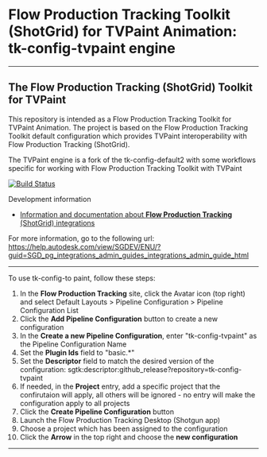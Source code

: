 # Flow Production Tracking Toolkit (ShotGrid) for TVPaint Animation: tk-config-tvpaint engine

-------------------------------------------------------------------------
The Flow Production Tracking (ShotGrid) Toolkit for TVPaint
-------------------------------------------------------------------------

This repository is intended as a Flow Production Tracking Toolkit for TVPaint Animation.
The project is based on the Flow Production Tracking Toolkit default configuration
which provides TVPaint interoperability with Flow Production Tracking (ShotGrid).

The TVPaint engine is a fork of the tk-config-default2 with some workflows specific for working with Flow Production Tracking Toolkit with TVPaint

[![Build Status](https://dev.azure.com/shotgun-ecosystem/Toolkit/_apis/build/status/Configs/tk-config-default2?branchName=master)](https://dev.azure.com/shotgun-ecosystem/Toolkit/_build/latest?definitionId=49&branchName=master)

Development information
- [Information and documentation about **Flow Production Tracking** (ShotGrid) integrations](https://help.autodesk.com/view/SGSUB/ENU/)

For more information, go to the following url:
https://help.autodesk.com/view/SGDEV/ENU/?guid=SGD_pg_integrations_admin_guides_integrations_admin_guide_html

-------------------------------------------------------------------------

To use tk-config-to paint, follow these steps:

1. In the **Flow Production Tracking** site, click the Avatar icon (top right) and select Default Layouts > Pipeline Configuration > Pipeline Configuration List
2. Click the **Add Pipeline Configuration** button to create a new configuration
3. In the **Create a new Pipeline Configuration**, enter "tk-config-tvpaint" as the Pipeline Configuration Name
4. Set the **Plugin Ids** field to "basic.*"
5. Set the **Descriptor** field to match the desired version of the configuration: sgtk:descriptor:github_release?repository=tk-config-tvpaint
8. If needed, in the **Project** entry, add a specific project that the confirutaion will apply, all others will be ignored - no entry will make the configuration apply to all projects
9. Click the **Create Pipeline Configuration** button
10. Launch the Flow Production Tracking Desktop (Shotgun app)
11. Choose a project which has been assigned to the configuration
12. Click the **Arrow** in the top right and choose the **new configuration**

-------------------------------------------------------------------------